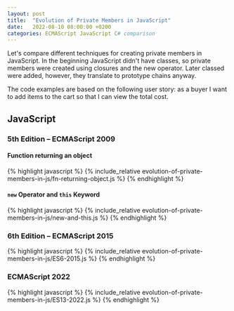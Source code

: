 ```yaml
---
layout: post
title:  "Evolution of Private Members in JavaScript"
date:   2022-08-10 08:00:00 +0200
categories: ECMAScript JavaScript C# comparison
---
```

Let's compare different techniques for creating private members in JavaScript.
In the beginning JavaScript didn't have classes, so private members were created using closures and the new operator.
Later classed were added, however, they translate to prototype chains anyway.

The code examples are based on the following user story: as a buyer I want to add items to the cart so that I can view the total cost.

## JavaScript
### 5th Edition – ECMAScript 2009
#### Function returning an object
{% highlight javascript %}
{% include_relative evolution-of-private-members-in-js/fn-returning-object.js %}
{% endhighlight %}

#### `new` Operator and `this` Keyword
{% highlight javascript %}
{% include_relative evolution-of-private-members-in-js/new-and-this.js %}
{% endhighlight %}

### 6th Edition – ECMAScript 2015
{% highlight javascript %}
{% include_relative evolution-of-private-members-in-js/ES6-2015.js %}
{% endhighlight %}

### ECMAScript 2022
{% highlight javascript %}
{% include_relative evolution-of-private-members-in-js/ES13-2022.js %}
{% endhighlight %}
